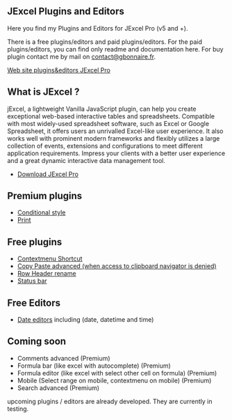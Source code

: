 ## JExcel Plugins and Editors

Here you find my Plugins and Editors for JExcel Pro (v5 and +).

There is a free plugins/editors and paid plugins/editors. For the paid plugins/editors, you can find only readme and documentation here. For buy plugin contact me by mail on [contact@gbonnaire.fr](mailto://contact@gbonnaire.fr).

[Web site plugins&editors JExcel Pro](https://git.jexcel.gbonnaire.Fr)

## What is JExcel ?

jExcel, a lightweight Vanilla JavaScript plugin, can help you create exceptional web-based interactive tables and spreadsheets. Compatible with most widely-used spreadsheet software, such as Excel or Google Spreadsheet, it offers users an unrivalled Excel-like user experience. It also works well with prominent modern frameworks and flexibly utilizes a large collection of events, extensions and configurations to meet different application requirements. Impress your clients with a better user experience and a great dynamic interactive data management tool.

- [Download JExcel Pro](https://www.jexcel.net) 


## Premium plugins
- [Conditional style](https://repo.gbonnaire.fr/product/jexcel-plugin-conditionalstyle)
- [Print](https://repo.gbonnaire.fr/product/jexcel-plugin-print)

## Free plugins
- [Contextmenu Shortcut](https://github.com/Guillaume-Bo/jexcel-plugins-and-editors/tree/master/plugins/contextmenu_shortcut)
- [Copy Paste advanced (when access to clipboard navigator is denied)](https://github.com/Guillaume-Bo/jexcel-plugins-and-editors/blob/master/plugins/copypaste_advanced)
- [Row Header rename](https://github.com/Guillaume-Bo/jexcel-plugins-and-editors/tree/master/plugins/rowHeaderRename)
- [Status bar](https://github.com/Guillaume-Bo/jexcel-plugins-and-editors/tree/master/plugins/statusbar)

## Free Editors
- [Date editors](https://github.com/Guillaume-Bo/jexcel-plugins-and-editors/tree/master/editors/dates) including (date, datetime and time)

## Coming soon
- Comments advanced (Premium)
- Formula bar (like excel with autocomplete) (Premium)
- Formula editor (like excel with select other cell on formula) (Premium)
- Mobile (Select range on mobile, contextmenu on mobile) (Premium)
- Search advanced (Premium)

upcoming plugins / editors are already developed. They are currently in testing.
